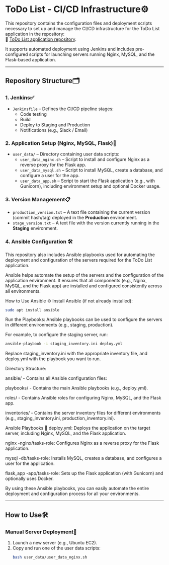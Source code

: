 # ToDo List - CI/CD Infrastructure⚙

This repository contains the configuration files and deployment scripts necessary to set up and manage the CI/CD infrastructure for the ToDo List application in the repository:  
🔗 [ToDo List application repository](https://github.com/netanelburkis/netanelburkis-netanel_bukris_todo_app_repu).

It supports automated deployment using Jenkins and includes pre-configured scripts for launching servers running Nginx, MySQL, and the Flask-based application.

---

## Repository Structure🗂️

### 1. Jenkins✅

- `Jenkinsfile` – Defines the CI/CD pipeline stages:
  - Code testing
  - Build
  - Deploy to Staging and Production
  - Notifications (e.g., Slack / Email)

### 2. Application Setup (Nginx, MySQL, Flask)🧰

- `user_data/` – Directory containing user data scripts:
  - `user_data_nginx.sh` – Script to install and configure Nginx as a reverse proxy for the Flask app.
  - `user_data_mysql.sh` – Script to install MySQL, create a database, and configure a user for the app.
  - `user_data_app.sh` – Script to start the Flask application (e.g., with Gunicorn), including environment setup and optional Docker usage.

### 3. Version Management📋

- `production_version.txt` – A text file containing the current version (commit hash/tag) deployed in the **Production** environment.
- `stage_version.txt` – A text file with the version currently running in the **Staging** environment.

### 4. Ansible Configuration 🛠️
This repository also includes Ansible playbooks used for automating the deployment and configuration of the servers required for the ToDo List application.

Ansible helps automate the setup of the servers and the configuration of the application environment. It ensures that all components (e.g., Nginx, MySQL, and the Flask app) are installed and configured consistently across all environments.

How to Use Ansible ⚙️
Install Ansible (if not already installed):

```bash
sudo apt install ansible
```
Run the Playbooks:
Ansible playbooks can be used to configure the servers in different environments (e.g., staging, production).

For example, to configure the staging server, run:

```bash
ansible-playbook -i staging_inventory.ini deploy.yml
```
Replace staging_inventory.ini with the appropriate inventory file, and deploy.yml with the playbook you want to run.

Directory Structure:

ansible/ - Contains all Ansible configuration files:

playbooks/ - Contains the main Ansible playbooks (e.g., deploy.yml).

roles/ - Contains Ansible roles for configuring Nginx, MySQL, and the Flask app.

inventories/ - Contains the server inventory files for different environments (e.g., staging_inventory.ini, production_inventory.ini).

Ansible Playbooks 🔧
deploy.yml: Deploys the application on the target server, including Nginx, MySQL, and the Flask application.

nginx -nginx/tasks-role: Configures Nginx as a reverse proxy for the Flask application.

mysql -db/tasks-role: Installs MySQL, creates a database, and configures a user for the application.

flask_app -app/tasks-role: Sets up the Flask application (with Gunicorn) and optionally uses Docker.

By using these Ansible playbooks, you can easily automate the entire deployment and configuration process for all your environments.

---

## How to Use🛠️

### Manual Server Deployment🚀

1. Launch a new server (e.g., Ubuntu EC2).
2. Copy and run one of the user data scripts:
   ```bash
   bash user_data/user_data_nginx.sh
